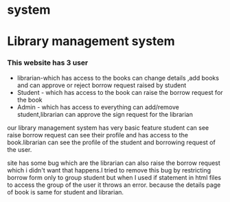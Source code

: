 # system
<h1> Library management system </h1>
<h3>This website has 3 user </h3>
<ul>
  <li> librarian-which has access to the books can change details ,add books and can approve or reject borrow request raised by student</li>
  <li> Student - which has access to the book can raise the borrow request for the book </li>
  <li> Admin - which has access to everything can add/remove student,librarian can approve the sign request for the librarian
</ul>


<p> our library management system has very basic feature student can see raise borrow request can see their profile and has access to the book.librarian can see the profile of the student
and borrowing request of the user.</p>

site has some bug which are the librarian can also raise the borrow request which i didn't want that happens.I tried to remove this bug by restricting borrow form only to group student
but when I used if statement in html files to access the group of the user it throws an error. because the details page of book is same for student and librarian.
